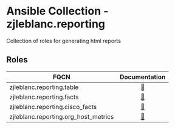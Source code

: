 # Ansible Collection - zjleblanc.reporting

Collection of roles for generating html reports

## Roles

| FQCN | Documentation |
| --- | :---: |
| zjleblanc.reporting.table | [📝](./roles/table/README.md) |
| zjleblanc.reporting.facts | [📝](./roles/facts/README.md) |
| zjleblanc.reporting.cisco_facts | [📝](./roles/cisco_facts/README.md) |
| zjleblanc.reporting.org_host_metrics | [📝](./roles/org_host_metrics/README.md) |
